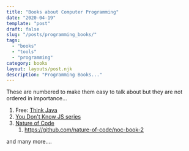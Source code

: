 ```yaml
---
title: "Books about Computer Programming"
date: "2020-04-19"
template: "post"
draft: false
slug: "/posts/programming_books/"
tags:
  - "books"
  - "tools"
  - "programming"
category: books 
layout: layouts/post.njk
description: "Programming Books..."
---
```


These are numbered to make them easy to talk about but they are not ordered in importance... 

1. Free: [Think Java](https://greenteapress.com/wp/think-java-2e/)
1. [You Don't Know JS series](https://github.com/getify/You-Dont-Know-JS)
1. [Nature of Code](https://thecodingtrain.com/learning/nature-of-code/)
   1. https://github.com/nature-of-code/noc-book-2



and many more.... 



